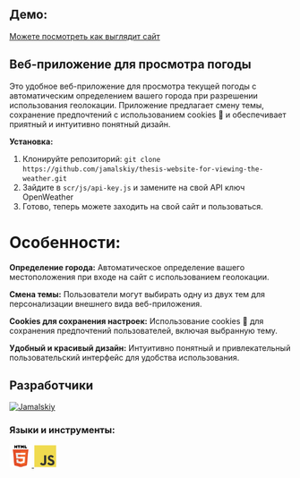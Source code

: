 ## Демо:
[Можете посмотреть как выглядит сайт](https://userbots.ru)

## Веб-приложение для просмотра погоды

Это удобное веб-приложение для просмотра текущей погоды с автоматическим определением вашего города при разрешении использования геолокации. Приложение предлагает смену темы, сохранение предпочтений с использованием cookies 🍪 и обеспечивает приятный и интуитивно понятный дизайн.

**Установка:**
1. Клонируйте репозиторий: ```git clone https://github.com/jamalskiy/thesis-website-for-viewing-the-weather.git```
2. Зайдите в ```scr/js/api-key.js``` и замените на свой API ключ OpenWeather
3. Готово, теперь можете заходить на свой сайт и пользоваться.

# Особенности:

**Определение города:** Автоматическое определение вашего местоположения при входе на сайт с использованием геолокации.

**Смена темы:** Пользователи могут выбирать одну из двух тем для персонализации внешнего вида веб-приложения.

**Cookies для сохранения настроек:** Использование cookies 🍪 для сохранения предпочтений пользователей, включая выбранную тему.

**Удобный и красивый дизайн:** Интуитивно понятный и привлекательный пользовательский интерфейс для удобства использования.

## Разработчики
<a href="https://github.com/jamalskiy">
  <img src="https://avatars.githubusercontent.com/u/155892199?v=4" alt="Jamalskiy" width="40" height="40">
</a>


<h3 align="left">Языки и инструменты:</h3>
<p align="left"> <a href="https://www.w3.org/html/" target="_blank" rel="noreferrer"> <img src="https://raw.githubusercontent.com/devicons/devicon/master/icons/html5/html5-original-wordmark.svg" alt="html5" width="40" height="40"/> </a> <a href="https://developer.mozilla.org/en-US/docs/Web/JavaScript" target="_blank" rel="noreferrer"> <img src="https://raw.githubusercontent.com/devicons/devicon/master/icons/javascript/javascript-original.svg" alt="javascript" width="40" height="40"/>
